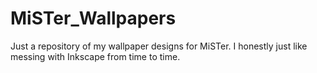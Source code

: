 # MiSTer_Wallpapers
Just a repository of my wallpaper designs for MiSTer. I honestly just like messing with Inkscape from time to time.
